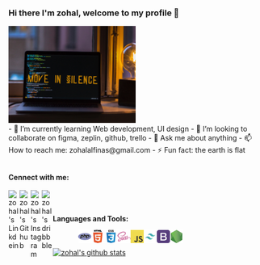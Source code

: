 ### Hi there I'm zohal, welcome to my profile 👋

<img alt="zohal's" width="50%" style="max-width:100%;" src="img/github.jpg" />
<br/>
    - 🌱 I’m currently learning Web development, UI design
    - 👯 I’m looking to collaborate on figma, zeplin, github, trello
    - 💬 Ask me about anything
    - 📫 How to reach me: zohalalfinas@gmail.com
    - ⚡ Fun fact: the earth is flat
<br/>
<br/>

**Cennect with me:**
<br/>
<br/>
<a href="https://www.linkedin.com/in/zohal-alfinas-810003194/">
<img align="left" alt="zohal's Linkdein" width="22px" src="https://cdn.jsdelivr.net/npm/simple-icons@v3/icons/linkedin.svg" />
</a>
<a href="https://github.com/zohalalfinas">
<img align="left" alt="zohal's Github" width="22px" src="https://cdn.jsdelivr.net/npm/simple-icons@v3/icons/github.svg" />
</a>
<a href="https://instagram.com/alfinas.id/">
<img align="left" alt="zohal's Instagram" width="22px" src="https://cdn.jsdelivr.net/npm/simple-icons@v3/icons/instagram.svg" />
</a>
<a href="https://dribbble.com/alfinas_id">
<img align="left" alt="zohal's dribbble" width="22px" src="https://cdn.jsdelivr.net/npm/simple-icons@v3/icons/dribbble.svg" />
</a>
<br/>
<br/>

**Languages and Tools:**

<p>
    <a target="_blank" href="#" rel="noopener noreferrer">
        <img align="left" alt="php" style="max-width:100%;margin-left:50px;" width="26px" src="https://raw.githubusercontent.com/github/explore/80688e429a7d4ef2fca1e82350fe8e3517d3494d/topics/php/php.png">
    </a>
</p>
<p>
    <a target="_blank" href="#" rel="noopener noreferrer">
        <img align="left" alt="html" style="max-width:100%;" width="26px" src="https://raw.githubusercontent.com/github/explore/80688e429a7d4ef2fca1e82350fe8e3517d3494d/topics/html/html.png">
    </a>
</p>
<p>
    <a target="_blank" href="#" rel="noopener noreferrer">
        <img align="left" alt="css" style="max-width:100%;" width="26px" src="https://raw.githubusercontent.com/github/explore/80688e429a7d4ef2fca1e82350fe8e3517d3494d/topics/css/css.png">
    </a>
</p>
<p>
    <a target="_blank" href="#" rel="noopener noreferrer">
        <img align="left" alt="sass" style="max-width:100%;" width="26px" src="https://raw.githubusercontent.com/github/explore/80688e429a7d4ef2fca1e82350fe8e3517d3494d/topics/sass/sass.png">
    </a>
</p>
<p>
    <a target="_blank" href="#" rel="noopener noreferrer">
        <img align="left" alt="javascript" style="max-width:100%;" width="26px" src="https://raw.githubusercontent.com/github/explore/80688e429a7d4ef2fca1e82350fe8e3517d3494d/topics/javascript/javascript.png">
    </a>
</p>
<p>
    <a target="_blank" href="#" rel="noopener noreferrer">
        <img align="left" alt="tailwind" style="max-width:100%;" width="26px" src="https://raw.githubusercontent.com/github/explore/80688e429a7d4ef2fca1e82350fe8e3517d3494d/topics/tailwind/tailwind.png">
    </a>
</p>
<p>
    <a target="_blank" href="#" rel="noopener noreferrer">
       <img align="left" alt="bootstrap" style="max-width:100%;" width="26px" src="https://raw.githubusercontent.com/github/explore/80688e429a7d4ef2fca1e82350fe8e3517d3494d/topics/bootstrap/bootstrap.png">
    </a>
</p>
<p>
    <a target="_blank" href="#" rel="noopener noreferrer">
        <img align="left" alt="nodejs" style="max-width:100%;" width="26px" src="https://raw.githubusercontent.com/github/explore/80688e429a7d4ef2fca1e82350fe8e3517d3494d/topics/nodejs/nodejs.png">
    </a>
</p>
<br/>
<br/>
<a href="https://github.com/zohalalfinas">
   <img align="center" src="https://github-readme-stats.vercel.app/api?username=zohalalfinas&show_icons=true&theme=light&line_height=27" alt="zohal's github stats"/>
</a>

